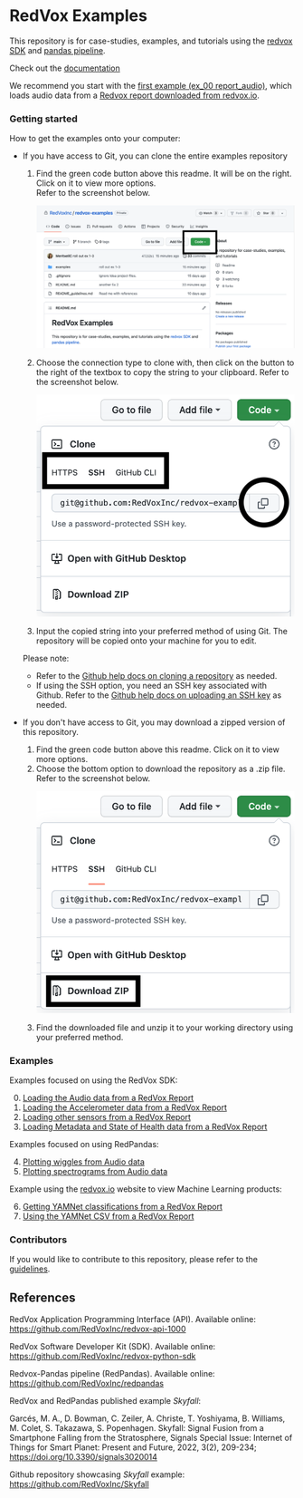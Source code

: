 # RedVox Examples

This repository is for case-studies, examples, and tutorials using the [redvox SDK](https://github.com/RedVoxInc/redvox-python-sdk)
and [pandas pipeline](https://github.com/RedVoxInc/redpandas).

Check out the [documentation](https://github.com/RedVoxInc/redvox-examples)

We recommend you start with the [first example (ex_00 report_audio)](https://github.com/RedVoxInc/redvox-examples/tree/main/examples/ex_00_report_audio),
which loads audio data from a [Redvox report downloaded from redvox.io](https://redvox.io/#/reports/E328).

### Getting started
How to get the examples onto your computer:

- If you have access to Git, you can clone the entire examples repository
    1. Find the green code button above this readme.  It will be on the right.  Click on it to view more options.  
       Refer to the screenshot below.  <p align="center"><img src="img/main_page_code.png"></p>
    2. Choose the connection type to clone with, then click on the button to the right of the textbox to copy
       the string to your clipboard.  Refer to the screenshot below.  <p align="center"><img src="img/sub_menu_connect_type.png" width="500"></p>
    3. Input the copied string into your preferred method of using Git.  The repository will be copied onto
       your machine for you to edit.

  Please note:
    - Refer to the [Github help docs on cloning a repository](https://docs.github.com/en/repositories/creating-and-managing-repositories/cloning-a-repository)
      as needed.
    - If using the SSH option, you need an SSH key associated with Github.  Refer to the
      [Github help docs on uploading an SSH key](https://docs.github.com/en/authentication/connecting-to-github-with-ssh/adding-a-new-ssh-key-to-your-github-account)
      as needed.

- If you don't have access to Git, you may download a zipped version of this repository.
    1. Find the green code button above this readme.  Click on it to view more options.
    2. Choose the bottom option to download the repository as a .zip file.  Refer to the screenshot below.
       <p align="center"><img src="img/sub_menu_zip_dl.png" width="500"></p>
    3. Find the downloaded file and unzip it to your working directory using your preferred method.

### Examples
Examples focused on using the RedVox SDK:

0. [Loading the Audio data from a RedVox Report](https://github.com/RedVoxInc/redvox-examples/tree/main/examples/ex_00_report_audio)
1. [Loading the Accelerometer data from a RedVox Report](https://github.com/RedVoxInc/redvox-examples/tree/main/examples/ex_01_report_accelerometer#example-01-accelerometer-waveforms-from-redvox-report-datawindow)
2. [Loading other sensors from a RedVox Report](https://github.com/RedVoxInc/redvox-examples/tree/main/examples/ex_02_other_sensors#example-02-other-sensors-in-the-redvox-report-datawindow)
3. [Loading Metadata and State of Health data from a RedVox Report](https://github.com/RedVoxInc/redvox-examples/tree/main/examples/ex_03_metadata_and_soh#example-03-accessing-station-metadata-and-state-of-health)


Examples focused on using RedPandas:


4. [Plotting wiggles from Audio data](https://github.com/RedVoxInc/redvox-examples/tree/main/examples/ex_04_plot_wiggles_audio#example-04-plot-audio-wiggles)
5. [Plotting spectrograms from Audio data](https://github.com/RedVoxInc/redvox-examples/tree/main/examples/ex_05_plot_spectrogram_audio#example-05-plot-audio-spectrogram)


Example using the [redvox.io](https://redvox.io) website to view Machine Learning products:

6. [Getting YAMNet classifications from a RedVox Report](https://github.com/RedVoxInc/redvox-examples/tree/main/examples/ex_06_cloud_yamnet/cloud_yamnet.md)
7. [Using the YAMNet CSV from a RedVox Report](https://github.com/RedVoxInc/redvox-examples/tree/main/examples/ex_07_yamnet_csv#example-07-yamnet-csv-from-redvox-report)


### Contributors
If you would like to contribute to this repository, please refer to the
[guidelines](https://github.com/RedVoxInc/redvox-examples/blob/main/README_guidelines.md).

## References

RedVox Application Programming Interface (API). Available online: https://github.com/RedVoxInc/redvox-api-1000

RedVox Software Developer Kit (SDK). Available online: https://github.com/RedVoxInc/redvox-python-sdk

Redvox-Pandas pipeline (RedPandas). Available online: https://github.com/RedVoxInc/redpandas

RedVox and RedPandas published example _Skyfall_:

Garcés, M. A., D. Bowman, C. Zeiler, A. Christe, T. Yoshiyama,
B. Williams, M. Colet, S. Takazawa, S. Popenhagen. Skyfall: Signal Fusion from a Smartphone Falling from the Stratosphere,
Signals Special Issue: Internet of Things for Smart Planet: Present and Future, 2022,
3(2), 209-234; https://doi.org/10.3390/signals3020014

Github repository showcasing _Skyfall_ example: https://github.com/RedVoxInc/Skyfall
